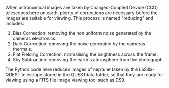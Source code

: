When astronomical images are taken by Charged-Coupled Device (CCD) telescopes here on earth, plenty of corrections are necessary before the images are suitable for viewing. This process is named "reducing" and includes:

1. Bias Correction: removing the non uniform noise generated by the cameras electronics.
2. Dark Correction: removing the noise generated by the cameras thermals.
3. Flat Fielding Correction: normalising the brightness across the frame.
4. Sky Subtraction: removing the earth's atmosphere from the photograph.

The Python code here reduces images of neptune taken by the LaSilla-QUEST telescope stored in the QUESTdata folder, so that they are ready for viewing using a FITS file image viewing tool such as DS9.
